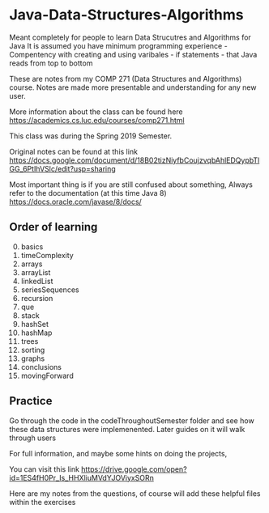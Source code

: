 # Java-Data-Structures-Algorithms
Meant completely for people to learn Data Strucutres and Algorithms for Java
It is assumed you have minimum programming experience
    - Compentency with creating and using varibales
    - if statements
    - that Java reads from top to bottom

These are notes from my COMP 271 (Data Structures and Algorithms) course. Notes are made more presentable and understanding for any new user.

More information about the class can be found here
https://academics.cs.luc.edu/courses/comp271.html

This class was during the Spring 2019 Semester.

Original notes can be found at this link
https://docs.google.com/document/d/18B02tizNiyfbCoujzvqbAhlEDQypbTlGG_6PtIhVSlc/edit?usp=sharing

Most important thing is if you are still confused about something,
Always refer to the documentation (at this time Java 8)
https://docs.oracle.com/javase/8/docs/


## Order of learning

0.  basics
1.  timeComplexity
2.  arrays
3.  arrayList
4.  linkedList
5.  seriesSequences
6.  recursion
7.  que
8.  stack
9.  hashSet
10. hashMap
11. trees
12. sorting
13. graphs
14. conclusions
15. movingForward

## Practice

Go through the code in the codeThroughoutSemester folder and see 
how these data structures were implemenented. 
Later guides on it will walk through users

For full information, and maybe some hints on doing the projects,

You can visit this link
https://drive.google.com/open?id=1ES4fH0Pr_Is_HHXliuMVdYJOViyxSORn

Here are my notes from the questions,
of course will add these helpful files within the exercises